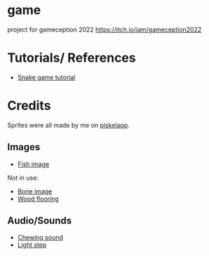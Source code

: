 # game
 project for gameception 2022 https://itch.io/jam/gameception2022

# Tutorials/ References
- [Snake game tutorial](https://www.youtube.com/watch?v=U8gUnpeaMbQ&t=2749s)

# Credits 
Sprites were all made by me on [piskelapp](https://www.piskelapp.com/).

## Images
- [Fish image](https://pixabay.com/vectors/fish-animal-sea-life-marine-life-30828/)

Not in use:
- [Bone image](https://pixabay.com/vectors/bone-dog-skeleton-157272/)
- [Wood flooring](https://pixabay.com/photos/wood-board-structure-boards-grain-591631/)

## Audio/Sounds
- [Chewing sound](https://soundscrate.com/royalty-free-music/soundscrate-chew-1)
- [Light step](https://soundscrate.com/sound-effects/soundscrate-light-step)